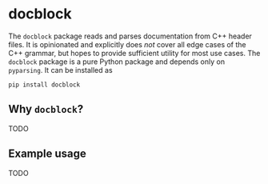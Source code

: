 # docblock

The `docblock` package reads and parses documentation from C++ header files. 
It is opinionated and explicitly does *not* cover all edge cases of the C++ grammar, but hopes to provide sufficient utility for most use cases.
The `docblock` package is a pure Python package and depends only on `pyparsing`.
It can be installed as
```shell
pip install docblock
``` 

## Why `docblock`?

TODO

## Example usage

TODO
